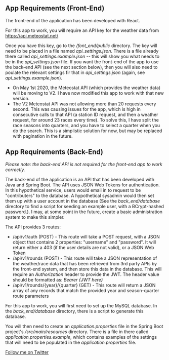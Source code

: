 ## App Requirements (Front-End)

The front-end of the application has been developed with React.

For this app to work, you will require an API key for the weather data from https://api.meteostat.net/

Once you have this key, go to the */font_end/public* directory. The key will need to be placed in a file named *api_settings.json*. There is a file already there called *api_settings.example.json* -- this will show you what needs to be in the *api_settings.json* file. If you want the front-end of the app to use the back-end API (see the next section below), then you will also need to poulate the relevant settings fir that in *api_settings.json* (again, see *api_settings.example.json*).

- On May 1st 2020, the Meteostat API (which provides the weather data) will be moving to V2. I have now modified this app to work with that new version.
- The V2 Meteostat API was not allowing more than 20 requests every second. This was causing issues for the app, which is high in consecutive calls to that API (a station ID request, and then a weather request, for around 23 races every time). To solve this, I have split the race seasons into quarters, and you have to select a quarter when you do the search. This is a simplistic solution for now, but may be replaced with pagination in the future.


## App Requirements (Back-End)

*Please note: the back-end API is not required for the front-end app to work correctly.*

The back-end of the application is an API that has been developed with Java and Spring Boot. The API uses JSON Web Tokens for authentication. In this hypothetical service, users would email in to request to be "contributers" to the database. A hypothetical sysadmin would then set them up with a user account in the database (See the *back_end/database* directory to find a script for seeding an example user, with a BCrypt-hashed password.). I may, at some point in the future, create a basic administration system to make this simpler.

The API provides 3 routes:

- /api/v1/auth (POST) - This route will take a POST request, with a JSON object that contains 2 properties: "username" and "password". It will return either a 403 (if the user details are not valid), or a JSON Web Token
- /api/v1/rounds (POST) - This route will take a JSON representation of the weather/race data that has been retrieved from 3rd party APIs by the front-end system, and then store this data in the database. This will require an *Authorization* header to provide the JWT. The header value should be formatted as: *Bearer {JWT here}*
- /api/v1/rounds/{year}/{quarter} (GET) - This route will return a JSON array of any records that match the provided year and season-quarter route parameters

For this app to work, you will first need to set up the MySQL database. In the *back_end/database* directory, there is a script to generate this database.

You will then need to create an *application.properties* file in the Spring Boot project's */src/main/resources* directory. There is a file in there called *application.properties.example*, which contains examples of the settings that will need to be populated in the *application.properties* file.


[Follow me on Twitter](https://twitter.com/mattdarbs)